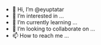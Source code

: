 - 👋 Hi, I’m @eyuptatar
- 👀 I’m interested in ...
- 🌱 I’m currently learning ...
- 💞️ I’m looking to collaborate on ...
- 📫 How to reach me ...

<!---
eyuptatar/eyuptatar is a ✨ special ✨ repository because its `README.md` (this file) appears on your GitHub profile.
You can click the Preview link to take a look at your changes.
--->
